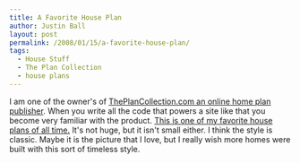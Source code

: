```yaml
---
title: A Favorite House Plan
author: Justin Ball
layout: post
permalink: /2008/01/15/a-favorite-house-plan/
tags:
  - House Stuff
  - The Plan Collection
  - house plans
---
```


I am one of the owner's of [ThePlanCollection.com an online home plan publisher][1]. When you write all the code that powers a site like that you become very familiar with the product. [This is one of my favorite house plans of all time.][2] It's not huge, but it isn't small either. I think the style is classic. Maybe it is the picture that I love, but I really wish more homes were built with this sort of timeless style.

 [1]: http://www.theplancollection.com
 [2]: http://www.theplancollection.com/house-plans/home-plan-3503